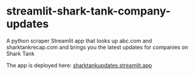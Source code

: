 # streamlit-shark-tank-company-updates
A python scraper Streamlit app that looks up abc.com and sharktankrecap.com and brings you the latest updates for companies on Shark Tank

The app is deployed here: [sharktankupdates.streamlit.app](https://sharktankupdates.streamlit.app/)

